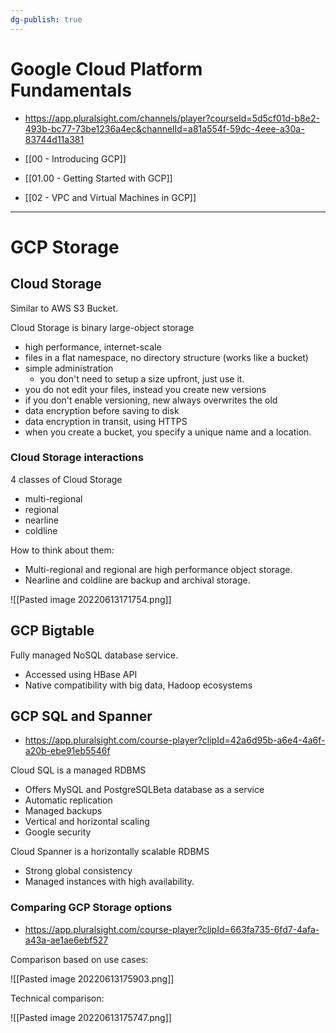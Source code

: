 ```yaml
---
dg-publish: true
---
```

# Google Cloud Platform Fundamentals

- <https://app.pluralsight.com/channels/player?courseId=5d5cf01d-b8e2-493b-bc77-73be1236a4ec&channelId=a81a554f-59dc-4eee-a30a-83744d11a381>

- [[00 - Introducing GCP]]
- [[01.00 - Getting Started with GCP]]
- [[02 - VPC and Virtual Machines in GCP]]

---

# GCP Storage 

## Cloud Storage

Similar to AWS S3 Bucket.

Cloud Storage is binary large-object storage

- high performance, internet-scale
- files in a flat namespace, no directory structure (works like a bucket)
- simple administration
    - you don't need to setup a size upfront, just use it.
- you do not edit your files, instead you create new versions
- if you don't enable versioning, new always overwrites the old
- data encryption before saving to disk
- data encryption in transit, using HTTPS
- when you create a bucket, you specify a unique name and a location.

### Cloud Storage interactions


4 classes of Cloud Storage

- multi-regional
- regional
- nearline
- coldline


How to think about them:

- Multi-regional and regional are high performance object storage.
- Nearline and coldline are backup and archival storage.

![[Pasted image 20220613171754.png]]


## GCP Bigtable

Fully managed NoSQL database service.

- Accessed using HBase API
- Native compatibility with big data, Hadoop ecosystems


## GCP SQL and Spanner

- <https://app.pluralsight.com/course-player?clipId=42a6d95b-a6e4-4a6f-a20b-ebe91eb5546f>

Cloud SQL is a managed RDBMS

- Offers MySQL and PostgreSQLBeta database as a service
- Automatic replication
- Managed backups
- Vertical and horizontal scaling
- Google security

Cloud Spanner is a horizontally scalable RDBMS

- Strong global consistency
- Managed instances with high availability.

### Comparing GCP Storage options

- <https://app.pluralsight.com/course-player?clipId=663fa735-6fd7-4afa-a43a-ae1ae6ebf527>


Comparison based on use cases:

![[Pasted image 20220613175903.png]]

Technical comparison:

![[Pasted image 20220613175747.png]]
